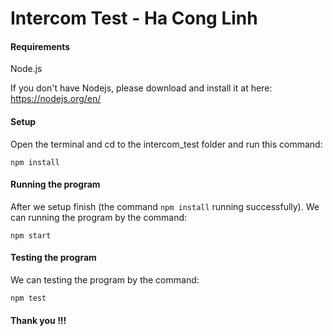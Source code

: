 # Intercom Test - Ha Cong Linh
#### Requirements

Node.js

If you don't have Nodejs, please download and install it at here: https://nodejs.org/en/

#### Setup
Open the terminal and cd to the intercom_test folder and run this command:

```
npm install
```

#### Running the program
After we setup finish (the command `npm install` running successfully).
We can running the program by the command:
```
npm start

```

#### Testing the program
We can testing the program by the command:
```
npm test
```

#### Thank you !!!